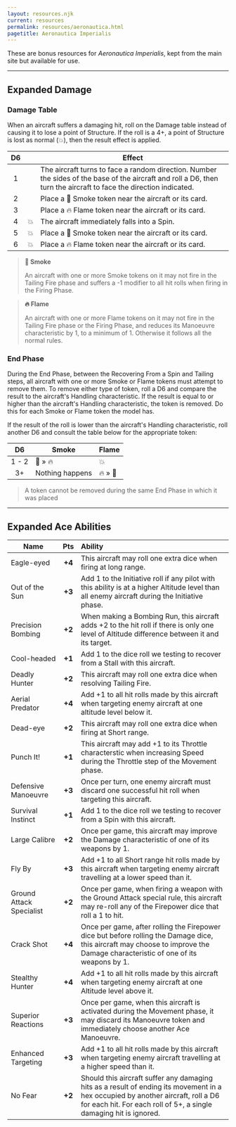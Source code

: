 ```yaml
---
layout: resources.njk
current: resources
permalink: resources/aeronautica.html
pagetitle: Aeronautica Imperialis
---
```

These are bonus resources for _Aeronautica Imperialis_, kept from the main site but available for use.

<hr id="expanded-damage">

## Expanded Damage

### Damage Table
When an aircraft suffers a damaging hit, roll on the Damage table instead of causing it to lose a point of Structure. If the roll is a 4+, a point of Structure is lost as normal (💥), then the result effect is applied.

| D6  |    | Effect |
| :-: | -- | ------ |
| 1   |    | The aircraft turns to face a random direction. Number the sides of the base of the aircraft and roll a D6, then turn the aircraft to face the direction indicated. |
| 2   |    | Place a 💨 Smoke token near the aircraft or its card. |
| 3   |    | Place a 🔥 Flame token near the aircraft or its card. |
| 4   | 💥 | The aircraft immediately falls into a Spin. |
| 5   | 💥 | Place a 💨 Smoke token near the aircraft or its card. |
| 6   | 💥 | Place a 🔥 Flame token near the aircraft or its card. |

> **💨 Smoke**
>
> An aircraft with one or more Smoke tokens on it may not fire in the Tailing Fire phase and suffers a -1 modifier to all hit rolls when firing in the Firing Phase.

> **🔥 Flame**
>
> An aircraft with one or more Flame tokens on it may not fire in the Tailing Fire phase or the Firing Phase, and reduces its Manoeuvre characteristic by 1, to a minimum of 1. Otherwise it follows all the normal rules.

###  End Phase
During the End Phase, between the Recovering From a Spin and Tailing steps, all aircraft with one or more Smoke or Flame tokens must attempt to remove them. To remove either type of token, roll a D6 and compare the result to the aircraft's Handling characteristic. If the result is equal to or higher than the aircraft's Handling characteristic, the token is removed. Do this for each Smoke or Flame token the model has.

If the result of the roll is lower than the aircraft's Handling characteristic, roll another D6 and consult the table below for the appropriate token:

| D6    | Smoke            | Flame         |
| :---: | ---------------- | ------------- |
| 1 - 2 | 💨 &raquo; 🔥    | 💥            |
| 3+    | Nothing happens  | 🔥 &raquo; 💨 |

> A token cannot be removed during the same End Phase in which it was placed

<hr id="ace-abilities">

## Expanded Ace Abilities

| Name                     | Pts     | Ability |
| ------------------------ | :-----: | :------ |
| Eagle-eyed               | **+4**  | This aircraft may roll one extra dice when firing at long range. |
| Out of the Sun           | **+3**  | Add 1 to the Initiative roll if any pilot with this ability is at a higher Altitude level than all enemy aircraft during the Initiative phase. |
| Precision Bombing        | **+2**  | When making a Bombing Run, this aircraft adds +2 to the hit roll if there is only one level of Altitude difference between it and its target. |
| Cool-headed              | **+1**  | Add 1 to the dice roll we testing to recover from a Stall with this aircraft. |
| Deadly Hunter            | **+2**  | This aircraft may roll one extra dice when resolving Tailing Fire. |
| Aerial Predator          | **+4**  | Add +1 to all hit rolls made by this aircraft when targeting enemy aircraft at one altitude level below it. |
| Dead-eye                 | **+2**  | This aircraft may roll one extra dice when firing at Short range. |
| Punch It!                | **+1**  | This aircraft may add +1 to its Throttle characterstic when increasing Speed during the Throttle step of the Movement phase. |
| Defensive Manoeuvre      | **+3**  | Once per turn, one enemy aircraft must discard one successful hit roll when targeting this aircraft. |
| Survival Instinct        | **+1**  | Add 1 to the dice roll we testing to recover from a Spin with this aircraft. |
| Large Calibre            | **+2**  | Once per game, this aircraft may improve the Damage characteristic of one of its weapons by 1. |
| Fly By                   | **+3**  | Add +1 to all Short range hit rolls made by this aircraft when targeting enemy aircraft travelling at a lower speed than it. |
| Ground Attack Specialist | **+2**  | Once per game, when firing a weapon with the Ground Attack special rule, this aircraft may re-roll any of the Firepower dice that roll a 1 to hit. |
| Crack Shot               | **+4**  | Once per game, after rolling the Firepower dice but before rolling the Damage dice, this aircraft may choose to improve the Damage characteristic of one of its weapons by 1. |
| Stealthy Hunter          | **+4**  | Add +1 to all hit rolls made by this aircraft when targeting enemy aircraft at one Altitude level above it. |
| Superior Reactions       | **+3**  | Once per game, when this aircraft is activated during the Movement phase, it may discard its Manoeuvre token and immediately choose another Ace Manoeuvre. |
| Enhanced Targeting       | **+3**  | Add +1 to all hit rolls made by this aircraft when targeting enemy aircraft travelling at a higher speed than it. |
| No Fear                  | **+2**  | Should this aircraft suffer any damaging hits as a result of ending its movement in a hex occupied by another aircraft, roll a D6 for each hit. For each roll of 5+, a single damaging hit is ignored. |
